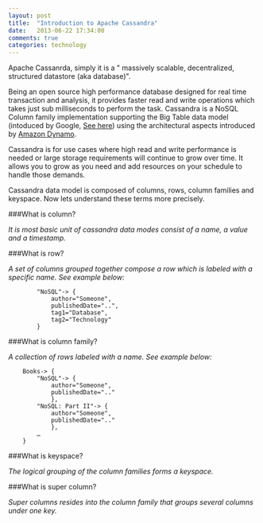 ```yaml
---
layout: post
title:  "Introduction to Apache Cassandra"
date:   2013-06-22 17:34:00
comments: true
categories: technology
---
```


Apache Cassanrda, simply it is a " massively scalable, decentralized, structured datastore (aka database)".

Being an open source high performance database designed for real time transaction and analysis, it provides faster read and write operations which takes just sub milliseconds to perform the task. Cassandra is a NoSQL Column family implementation supporting the Big Table data model (intoduced by Google, [See here](http://en.wikipedia.org/wiki/BigTable)) using the architectural aspects introduced by [Amazon Dynamo](http://aws.amazon.com/dynamodb/).

Cassandra is for use cases where high read and write performance is needed or large storage requirements will continue to grow over time. It allows you to grow as you need and add resources on your schedule to handle those demands.

Cassandra data model is composed of columns, rows, column families and keyspace. Now lets understand these terms more precisely.


###What is column?

*It is most basic unit of cassandra data modes consist of a name, a value and a timestamp.*


###What is row?

*A set of columns grouped together compose a row which is labeled with a specific name. See example below:*

~~~~~~
        "NoSQL"-> {
            author="Someone",
            publishedDate="..",
            tag1="Database",
            tag2="Technology"
        }
~~~~~~


###What is column family?

*A collection of rows labeled with a name. See example below:*

~~~~~~
    Books-> {
        "NoSQL"-> {
            author="Someone",
            publishedDate=".."
            },
        "NoSQL: Part II"-> {
            author="Someone",
            publishedDate=".."
            },
        …
    }
~~~~~~


###What is keyspace?

*The logical grouping of the column families forms a keyspace.*

###What is super column?

*Super columns resides into the column family that groups several columns under one key.* 

